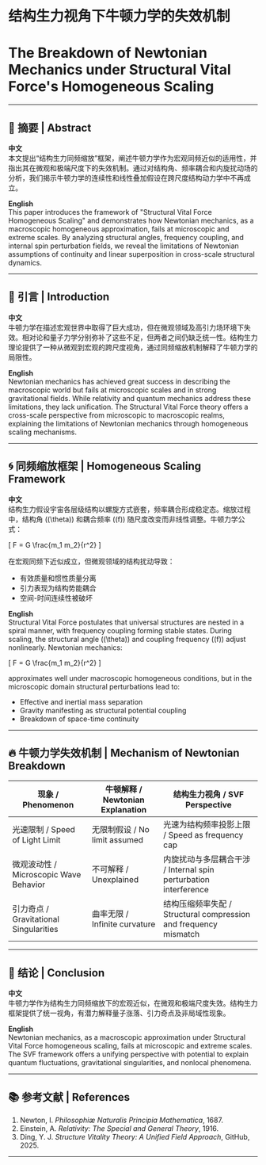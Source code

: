 # 结构生力视角下牛顿力学的失效机制  
# The Breakdown of Newtonian Mechanics under Structural Vital Force's Homogeneous Scaling

---

## 📄 摘要 | Abstract

**中文**  
本文提出“结构生力同频缩放”框架，阐述牛顿力学作为宏观同频近似的适用性，并指出其在微观和极端尺度下的失效机制。通过对结构角、频率耦合和内旋扰动场的分析，我们揭示牛顿力学的连续性和线性叠加假设在跨尺度结构动力学中不再成立。

**English**  
This paper introduces the framework of "Structural Vital Force Homogeneous Scaling" and demonstrates how Newtonian mechanics, as a macroscopic homogeneous approximation, fails at microscopic and extreme scales. By analyzing structural angles, frequency coupling, and internal spin perturbation fields, we reveal the limitations of Newtonian assumptions of continuity and linear superposition in cross-scale structural dynamics.

---

## 🌌 引言 | Introduction

**中文**  
牛顿力学在描述宏观世界中取得了巨大成功，但在微观领域及高引力场环境下失效。相对论和量子力学分别弥补了这些不足，但两者之间仍缺乏统一性。结构生力理论提供了一种从微观到宏观的跨尺度视角，通过同频缩放机制解释了牛顿力学的局限性。

**English**  
Newtonian mechanics has achieved great success in describing the macroscopic world but fails at microscopic scales and in strong gravitational fields. While relativity and quantum mechanics address these limitations, they lack unification. The Structural Vital Force theory offers a cross-scale perspective from microscopic to macroscopic realms, explaining the limitations of Newtonian mechanics through homogeneous scaling mechanisms.

---

## 🌀 同频缩放框架 | Homogeneous Scaling Framework

**中文**  
结构生力假设宇宙各层级结构以螺旋方式嵌套，频率耦合形成稳定态。缩放过程中，结构角 (\(\theta\)) 和耦合频率 (\(f\)) 随尺度改变而非线性调整。牛顿力学公式：  

\[
F = G \frac{m_1 m_2}{r^2}
\]

在宏观同频下近似成立，但微观领域的结构扰动导致：
- 有效质量和惯性质量分离
- 引力表现为结构势能耦合
- 空间-时间连续性被破坏

**English**  
Structural Vital Force postulates that universal structures are nested in a spiral manner, with frequency coupling forming stable states. During scaling, the structural angle (\(\theta\)) and coupling frequency (\(f\)) adjust nonlinearly. Newtonian mechanics:

\[
F = G \frac{m_1 m_2}{r^2}
\]

approximates well under macroscopic homogeneous conditions, but in the microscopic domain structural perturbations lead to:
- Effective and inertial mass separation
- Gravity manifesting as structural potential coupling
- Breakdown of space-time continuity

---

## 🔥 牛顿力学失效机制 | Mechanism of Newtonian Breakdown

| 现象 / Phenomenon        | 牛顿解释 / Newtonian Explanation         | 结构生力视角 / SVF Perspective                   |
|---------------------------|--------------------------------------------|---------------------------------------------------|
| 光速限制 / Speed of Light Limit | 无限制假设 / No limit assumed            | 光速为结构频率投影上限 / Speed as frequency cap   |
| 微观波动性 / Microscopic Wave Behavior | 不可解释 / Unexplained                  | 内旋扰动与多层耦合干涉 / Internal spin perturbation interference |
| 引力奇点 / Gravitational Singularities | 曲率无限 / Infinite curvature            | 结构压缩频率失配 / Structural compression and frequency mismatch |

---

## 🚀 结论 | Conclusion

**中文**  
牛顿力学作为结构生力同频缩放下的宏观近似，在微观和极端尺度失效。结构生力框架提供了统一视角，有潜力解释量子涨落、引力奇点及非局域性现象。

**English**  
Newtonian mechanics, as a macroscopic approximation under Structural Vital Force homogeneous scaling, fails at microscopic and extreme scales. The SVF framework offers a unifying perspective with potential to explain quantum fluctuations, gravitational singularities, and nonlocal phenomena.

---

## 📚 参考文献 | References

1. Newton, I. *Philosophiæ Naturalis Principia Mathematica*, 1687.
2. Einstein, A. *Relativity: The Special and General Theory*, 1916.
3. Ding, Y. J. *Structure Vitality Theory: A Unified Field Approach*, GitHub, 2025.

---
